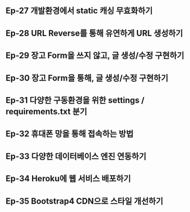 ## Ep-27 개발환경에서 static  캐싱 무효화하기



## Ep-28 URL Reverse를 통해 유연하게 URL 생성하기



## Ep-29 장고 Form을 쓰지 않고, 글 생성/수정 구현하기



## Ep-30 장고 Form을 통해, 글 생성/수정 구현하기



## Ep-31 다양한 구동환경을 위한 settings / requirements.txt 분기



## Ep-32 휴대폰 망을 통해 접속하는 방법



## Ep-33 다양한 데이터베이스 엔진 연동하기



## Ep-34 Heroku에 웹 서비스 배포하기



## Ep-35 Bootstrap4 CDN으로 스타일 개선하기